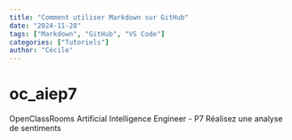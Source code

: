 ```yaml
---
title: "Comment utiliser Markdown sur GitHub"
date: "2024-11-28"
tags: ["Markdown", "GitHub", "VS Code"]
categories: ["Tutoriels"]
author: "Cécile"
---
```


# oc_aiep7
OpenClassRooms Artificial Intelligence Engineer - P7 Réalisez une analyse de sentiments
